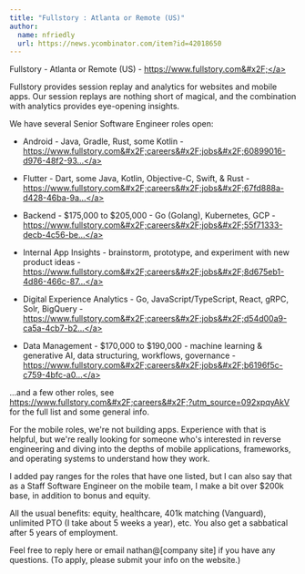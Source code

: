 ```yaml
---
title: "Fullstory : Atlanta or Remote (US)"
author:
  name: nfriedly
  url: https://news.ycombinator.com/item?id=42018650
---
```

Fullstory - Atlanta or Remote (US) - <a href="https:&#x2F;&#x2F;www.fullstory.com&#x2F;" rel="nofollow">https:&#x2F;&#x2F;www.fullstory.com&#x2F;</a>

Fullstory provides session replay and analytics for websites and mobile apps. Our session replays are nothing short of magical, and the combination with analytics provides eye-opening insights.

We have several Senior Software Engineer roles open:

* Android - Java, Gradle, Rust, some Kotlin - <a href="https:&#x2F;&#x2F;www.fullstory.com&#x2F;careers&#x2F;jobs&#x2F;60899016-d976-48f2-933e-7d78491c7c1f&#x2F;?ashby_jid=60899016-d976-48f2-933e-7d78491c7c1f&amp;utm_source=092xpqyAkV" rel="nofollow">https:&#x2F;&#x2F;www.fullstory.com&#x2F;careers&#x2F;jobs&#x2F;60899016-d976-48f2-93...</a>

* Flutter - Dart, some Java, Kotlin, Objective-C, Swift, &amp; Rust - <a href="https:&#x2F;&#x2F;www.fullstory.com&#x2F;careers&#x2F;jobs&#x2F;67fd888a-d428-46ba-9a2c-47f39b177751&#x2F;?ashby_jid=67fd888a-d428-46ba-9a2c-47f39b177751&amp;utm_source=092xpqyAkV" rel="nofollow">https:&#x2F;&#x2F;www.fullstory.com&#x2F;careers&#x2F;jobs&#x2F;67fd888a-d428-46ba-9a...</a>

* Backend - $175,000 to $205,000 - Go (Golang), Kubernetes, GCP - <a href="https:&#x2F;&#x2F;www.fullstory.com&#x2F;careers&#x2F;jobs&#x2F;55f71333-decb-4c56-be5e-d5c02feb8c7b&#x2F;?ashby_jid=55f71333-decb-4c56-be5e-d5c02feb8c7b&amp;utm_source=092xpqyAkV" rel="nofollow">https:&#x2F;&#x2F;www.fullstory.com&#x2F;careers&#x2F;jobs&#x2F;55f71333-decb-4c56-be...</a>

* Internal App Insights - brainstorm, prototype, and experiment with new product ideas - <a href="https:&#x2F;&#x2F;www.fullstory.com&#x2F;careers&#x2F;jobs&#x2F;8d675eb1-4d86-466c-87ec-d7433c9a373d&#x2F;?ashby_jid=8d675eb1-4d86-466c-87ec-d7433c9a373d&amp;utm_source=092xpqyAkV" rel="nofollow">https:&#x2F;&#x2F;www.fullstory.com&#x2F;careers&#x2F;jobs&#x2F;8d675eb1-4d86-466c-87...</a>

* Digital Experience Analytics - Go, JavaScript&#x2F;TypeScript, React, gRPC, Solr, BigQuery -  <a href="https:&#x2F;&#x2F;www.fullstory.com&#x2F;careers&#x2F;jobs&#x2F;d54d00a9-ca5a-4cb7-b23e-ebc8b75e9752&#x2F;?ashby_jid=d54d00a9-ca5a-4cb7-b23e-ebc8b75e9752&amp;utm_source=092xpqyAkV" rel="nofollow">https:&#x2F;&#x2F;www.fullstory.com&#x2F;careers&#x2F;jobs&#x2F;d54d00a9-ca5a-4cb7-b2...</a>

* Data Management - $170,000 to $190,000 - machine learning &amp; generative AI, data structuring, workflows, governance - <a href="https:&#x2F;&#x2F;www.fullstory.com&#x2F;careers&#x2F;jobs&#x2F;b6196f5c-c759-4bfc-a0d2-ac6d3e774f1d&#x2F;?ashby_jid=b6196f5c-c759-4bfc-a0d2-ac6d3e774f1d&amp;utm_source=092xpqyAkV" rel="nofollow">https:&#x2F;&#x2F;www.fullstory.com&#x2F;careers&#x2F;jobs&#x2F;b6196f5c-c759-4bfc-a0...</a>

...and a few other roles, see <a href="https:&#x2F;&#x2F;www.fullstory.com&#x2F;careers&#x2F;?utm_source=092xpqyAkV" rel="nofollow">https:&#x2F;&#x2F;www.fullstory.com&#x2F;careers&#x2F;?utm_source=092xpqyAkV</a> for the full list and some general info.

For the mobile roles, we&#x27;re not building apps. Experience with that is helpful, but we&#x27;re really looking for someone who&#x27;s interested in reverse engineering and diving into the depths of mobile applications, frameworks, and operating systems to understand how they work.

I added pay ranges for the roles that have one listed, but I can also say that as a Staff Software Engineer on the mobile team, I make a bit over $200k base, in addition to bonus and equity.

All the usual benefits: equity, healthcare, 401k matching (Vanguard), unlimited PTO (I take about 5 weeks a year), etc. You also get a sabbatical after 5 years of employment.

Feel free to reply here or email nathan@[company site] if you have any questions. (To apply, please submit your info on the website.)
<JobApplication />
